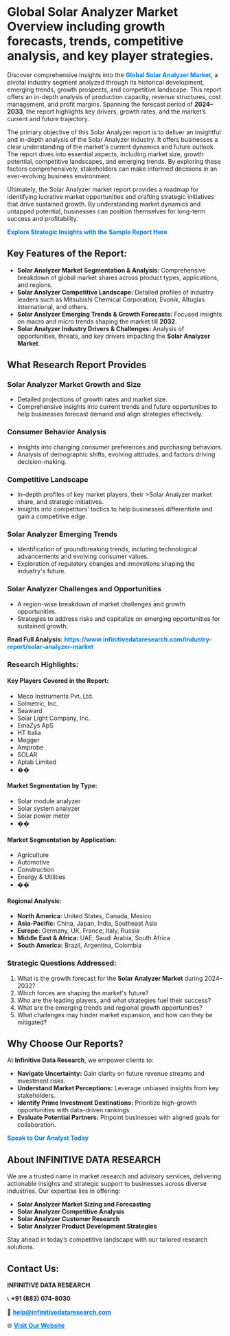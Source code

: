 <h1>Global Solar Analyzer Market Overview including growth forecasts, trends, competitive analysis, and key player strategies.</h1>
<p>
Discover comprehensive insights into the 
<a href="https://www.infinitivedataresearch.com/industry-report/solar-analyzer-market" rel="dofollow" style="color: #007BFF; text-decoration: none;"><strong>Global Solar Analyzer Market</strong></a>, a pivotal industry segment analyzed through its historical development, emerging trends, growth prospects, and competitive landscape. This report offers an in-depth analysis of production capacity, revenue structures, cost management, and profit margins. Spanning the forecast period of <strong>2024–2033</strong>, the report highlights key drivers, growth rates, and the market’s current and future trajectory.
</p>
<p>
The primary objective of this Solar Analyzer report is to deliver an insightful and in-depth analysis of the Solar Analyzer industry. It offers businesses a clear understanding of the market's current dynamics and future outlook. The report dives into essential aspects, including market size, growth potential, competitive landscapes, and emerging trends. By exploring these factors comprehensively, stakeholders can make informed decisions in an ever-evolving business environment.
</p>
<p>
Ultimately, the Solar Analyzer market report provides a roadmap for identifying lucrative market opportunities and crafting strategic initiatives that drive sustained growth. By understanding market dynamics and untapped potential, businesses can position themselves for long-term success and profitability.
</p>
<p>
<a href="https://www.infinitivedataresearch.com/request-sample/reportId=108758" style="color: #007BFF; text-decoration: none;"><strong>Explore Strategic Insights with the Sample Report Here</strong></a>
</p>

<h2>Key Features of the Report:</h2>
<ul>
<li><strong>Solar Analyzer Market Segmentation & Analysis:</strong> Comprehensive breakdown of global market shares across product types, applications, and regions.</li>
<li><strong>Solar Analyzer Competitive Landscape:</strong> Detailed profiles of industry leaders such as Mitsubishi Chemical Corporation, Evonik, Altuglas International, and others.</li>
<li><strong>Solar Analyzer Emerging Trends & Growth Forecasts:</strong> Focused insights on macro and micro trends shaping the market till <strong>2032</strong>.</li>
<li><strong>Solar Analyzer Industry Drivers & Challenges:</strong> Analysis of opportunities, threats, and key drivers impacting the <strong>Solar Analyzer Market</strong>.</li>
</ul>

<h2>What Research Report Provides</h2>
<h3>Solar Analyzer Market Growth and Size</h3>
<ul>
<li>Detailed projections of growth rates and market size.</li>
<li>Comprehensive insights into current trends and future opportunities to help businesses forecast demand and align strategies effectively.</li>
</ul>

<h3>Consumer Behavior Analysis</h3>
<ul>
<li>Insights into changing consumer preferences and purchasing behaviors.</li>
<li>Analysis of demographic shifts, evolving attitudes, and factors driving decision-making.</li>
</ul>

<h3>Competitive Landscape</h3>
<ul>
<li>In-depth profiles of key market players, their >Solar Analyzer market share, and strategic initiatives.</li>
<li>Insights into competitors' tactics to help businesses differentiate and gain a competitive edge.</li>
</ul>

<h3>Solar Analyzer Emerging Trends</h3>
<ul>
<li>Identification of groundbreaking trends, including technological advancements and evolving consumer values.</li>
<li>Exploration of regulatory changes and innovations shaping the industry's future.</li>
</ul>

<h3>Solar Analyzer Challenges and Opportunities</h3>
<ul>
<li>A region-wise breakdown of market challenges and growth opportunities.</li>
<li>Strategies to address risks and capitalize on emerging opportunities for sustained growth.</li>
</ul>
<p><strong>Read Full Analysis:</strong> <a href="https://www.infinitivedataresearch.com/industry-report/solar-analyzer-market" rel="dofollow" style="color: #007BFF; text-decoration: none;"><strong>https://www.infinitivedataresearch.com/industry-report/solar-analyzer-market</strong></a></p>
<h3>Research Highlights:</h3>
<h4>Key Players Covered in the Report:</h4>
<ul><li>Meco Instruments Pvt. Ltd.</li><li>Solmetric, Inc.</li><li>Seaward</li><li>Solar Light Company, Inc.</li><li>EmaZys ApS</li><li>HT Italia</li><li>Megger</li><li>Amprobe</li><li>SOLAR</li><li>Aplab Limited</li><li>��</li></ul>
<h4>Market Segmentation by Type:</h4>
<ul><li>Solar module analyzer</li><li>Solar system analyzer</li><li>Solar power meter</li><li>��</li></ul>
<h4>Market Segmentation by Application:</h4>
<ul><li>Agriculture</li><li>Automotive</li><li>Construction</li><li>Energy &amp; Utilities</li><li>��</li></ul>

<h4>Regional Analysis:</h4>
<ul>
<li><strong>North America:</strong> United States, Canada, Mexico</li>
<li><strong>Asia-Pacific:</strong> China, Japan, India, Southeast Asia</li>
<li><strong>Europe:</strong> Germany, UK, France, Italy, Russia</li>
<li><strong>Middle East & Africa:</strong> UAE, Saudi Arabia, South Africa</li>
<li><strong>South America:</strong> Brazil, Argentina, Colombia</li>
</ul>

<h3>Strategic Questions Addressed:</h3>
<ol>
<li>What is the growth forecast for the <strong>Solar Analyzer Market</strong> during 2024–2032?</li>
<li>Which forces are shaping the market's future?</li>
<li>Who are the leading players, and what strategies fuel their success?</li>
<li>What are the emerging trends and regional growth opportunities?</li>
<li>What challenges may hinder market expansion, and how can they be mitigated?</li>
</ol>

<h2>Why Choose Our Reports?</h2>
<p>At <strong>Infinitive Data Research</strong>, we empower clients to:</p>
<ul>
<li><strong>Navigate Uncertainty:</strong> Gain clarity on future revenue streams and investment risks.</li>
<li><strong>Understand Market Perceptions:</strong> Leverage unbiased insights from key stakeholders.</li>
<li><strong>Identify Prime Investment Destinations:</strong> Prioritize high-growth opportunities with data-driven rankings.</li>
<li><strong>Evaluate Potential Partners:</strong> Pinpoint businesses with aligned goals for collaboration.</li>
</ul>
<p><a href="https://www.infinitivedataresearch.com/industry-report/solar-analyzer-market" rel="dofollow" style="color: #007BFF; text-decoration: none;"><strong>Speak to Our Analyst Today</strong></a></p>

<h2>About INFINITIVE DATA RESEARCH</h2>
<p>We are a trusted name in market research and advisory services, delivering actionable insights and strategic support to businesses across diverse industries. Our expertise lies in offering:</p>
<ul>
<li><strong>Solar Analyzer Market Sizing and Forecasting</strong></li>
<li><strong>Solar Analyzer Competitive Analysis</strong></li>
<li><strong>Solar Analyzer Customer Research</strong></li>
<li><strong>Solar Analyzer Product Development Strategies</strong></li>
</ul>
<p>Stay ahead in today’s competitive landscape with our tailored research solutions.</p>

<h2>Contact Us:</h2>
<p><strong>INFINITIVE DATA RESEARCH</strong></p>
<p>📞 <strong>+91 (883) 074-8030</strong></p>
<p>📧 <strong><a href="mailto:help@infinitivedataresearch.com" style="color: #007BFF;">help@infinitivedataresearch.com</a></strong></p>
<p>🌐 <strong><a href="https://www.infinitivedataresearch.com" rel="dofollow" style="color: #007BFF;">Visit Our Website</a></strong></p>